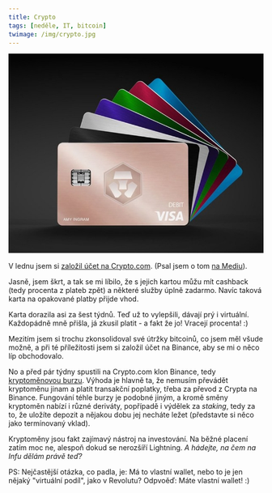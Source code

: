 ```yaml
---
title: Crypto
tags: [neděle, IT, bitcoin]
twimage: /img/crypto.jpg
---
```


![cover](/img/crypto.jpg)

V lednu jsem si [založil účet na Crypto.com](https://platinum.crypto.com/r/cttecu4vc7). (Psal jsem o tom [na Mediu](https://adent.medium.com/revolut-pro-kryptomeny-42d31ffd0d8e)).

Jasně, jsem škrt, a tak se mi líbilo, že s jejich kartou můžu mít cashback (tedy procenta z plateb zpět) a některé služby úplně zadarmo. Navíc taková karta na opakované platby přijde vhod.

Karta dorazila asi za šest týdnů. Teď už to vylepšili, dávají prý i virtuální. Každopádně mně přišla, já zkusil platit - a fakt že jo! Vracejí procenta! :)

Mezitím jsem si trochu zkonsolidoval své útržky bitcoinů, co jsem měl všude možně, a při té příležitosti jsem si založil účet na Binance, aby se mi o něco líp obchodovalo.

No a před pár týdny spustili na Crypto.com klon Binance, tedy [kryptoměnovou burzu](https://bit.ly/cryptoburza). Výhoda je hlavně ta, že nemusím převádět kryptoměnu jinam a platit transakční poplatky, třeba za převod z Crypta na Binance. Fungování téhle burzy je podobné jiným, a kromě směny kryptoměn nabízí i různé deriváty, popřípadě i výdělek za _staking_, tedy za to, že uložíte depozit a nějakou dobu jej necháte ležet (představte si něco jako termínovaný vklad).

Kryptoměny jsou fakt zajímavý nástroj na investování. Na běžné placení zatím moc ne, alespoň dokud se nerozšíří Lightning. _A hádejte, na čem na Infu dělám právě teď?_

PS: Nejčastější otázka, co padla, je: Má to vlastní wallet, nebo to je jen nějaký "virtuální podíl", jako v Revolutu? Odpvoěď: Máte vlastní wallet! :)
